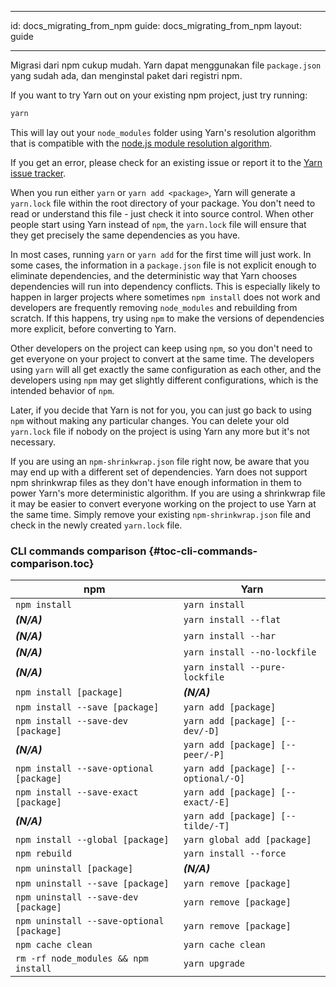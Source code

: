* * *

id: docs_migrating_from_npm guide: docs_migrating_from_npm layout: guide

* * *

Migrasi dari npm cukup mudah. Yarn dapat menggunakan file `package.json` yang sudah ada, dan menginstal paket dari registri npm.

If you want to try Yarn out on your existing npm project, just try running:

```sh
yarn
```

This will lay out your `node_modules` folder using Yarn's resolution algorithm that is compatible with the [node.js module resolution algorithm](https://nodejs.org/api/modules.html#modules_all_together).

If you get an error, please check for an existing issue or report it to the [Yarn issue tracker](https://github.com/yarnpkg/yarn/issues).

When you run either `yarn` or `yarn add <package>`, Yarn will generate a `yarn.lock` file within the root directory of your package. You don't need to read or understand this file - just check it into source control. When other people start using Yarn instead of `npm`, the `yarn.lock` file will ensure that they get precisely the same dependencies as you have.

In most cases, running `yarn` or `yarn add` for the first time will just work. In some cases, the information in a `package.json` file is not explicit enough to eliminate dependencies, and the deterministic way that Yarn chooses dependencies will run into dependency conflicts. This is especially likely to happen in larger projects where sometimes `npm install` does not work and developers are frequently removing `node_modules` and rebuilding from scratch. If this happens, try using `npm` to make the versions of dependencies more explicit, before converting to Yarn.

Other developers on the project can keep using `npm`, so you don't need to get everyone on your project to convert at the same time. The developers using `yarn` will all get exactly the same configuration as each other, and the developers using `npm` may get slightly different configurations, which is the intended behavior of `npm`.

Later, if you decide that Yarn is not for you, you can just go back to using `npm` without making any particular changes. You can delete your old `yarn.lock` file if nobody on the project is using Yarn any more but it's not necessary.

If you are using an `npm-shrinkwrap.json` file right now, be aware that you may end up with a different set of dependencies. Yarn does not support npm shrinkwrap files as they don't have enough information in them to power Yarn's more deterministic algorithm. If you are using a shrinkwrap file it may be easier to convert everyone working on the project to use Yarn at the same time. Simply remove your existing `npm-shrinkwrap.json` file and check in the newly created `yarn.lock` file.

### CLI commands comparison [](#toc-cli-commands-comparison){#toc-cli-commands-comparison.toc}

| npm                                          | Yarn                                 |
| -------------------------------------------- | ------------------------------------ |
| `npm install`                                | `yarn install`                       |
| ***(N/A)***                                  | `yarn install --flat`                |
| ***(N/A)***                                  | `yarn install --har`                 |
| ***(N/A)***                                  | `yarn install --no-lockfile`         |
| ***(N/A)***                                  | `yarn install --pure-lockfile`       |
| `npm install [package]`                      | ***(N/A)***                          |
| `npm install --save [package]`               | `yarn add [package]`                 |
| `npm install --save-dev [package]`           | `yarn add [package] [--dev/-D]`      |
| ***(N/A)***                                  | `yarn add [package] [--peer/-P]`     |
| `npm install --save-optional [package]`      | `yarn add [package] [--optional/-O]` |
| `npm install --save-exact [package]`         | `yarn add [package] [--exact/-E]`    |
| ***(N/A)***                                  | `yarn add [package] [--tilde/-T]`    |
| `npm install --global [package]`             | `yarn global add [package]`          |
| `npm rebuild`                                | `yarn install --force`               |
| `npm uninstall [package]`                    | ***(N/A)***                          |
| `npm uninstall --save [package]`             | `yarn remove [package]`              |
| `npm uninstall --save-dev [package]`         | `yarn remove [package]`              |
| `npm uninstall --save-optional [package]`    | `yarn remove [package]`              |
| `npm cache clean`                            | `yarn cache clean`                   |
| `rm -rf node_modules && npm install` | `yarn upgrade`                       |